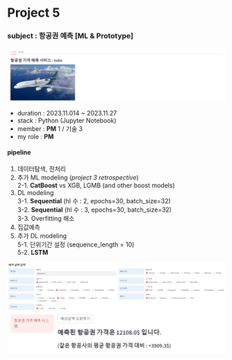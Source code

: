 # Project 5

### subject : 항공권 예측 [ML & Prototype]

<img src='https://github.com/Choe-minsung/project-study/blob/ca5d45d60d0142fd2e22bdcbc7b869d503cbe826/P5/src/main.png' width='1100'/>

- duration : 2023.11.014 ~ 2023.11.27
- stack : Python (Jupyter Notebook)
- member : **PM** 1 / 기술 3
- my role : **PM**

#### pipeline
1. 데이터탐색, 전처리
2. 추가 ML modeling (*project 3 retrospective*)  
   2-1. **CatBoost** vs XGB, LGMB (and other boost models)  
3. DL modeling   
   3-1. **Sequential** (hl 수 : 2, epochs=30, batch_size=32)  
   3-2. **Sequential** (hl 수 : 3, epochs=30, batch_size=32)  
   3-3. Overfitting 해소  
4. 집값예측  
5. 추가 DL modeling  
   5-1. 단위기간 설정 (sequence_length = 10)  
   5-2. **LSTM**  


<img src='https://github.com/Choe-minsung/project-study/blob/3bfaedf59db71a6db35e82558886efe8af1f5273/P5/src/feature_map.png' width='700'/>


<img src='https://github.com/Choe-minsung/project-study/blob/12f5aec14b1ae39b00ea4f1270eab140566ccb07/P5/src/pred_airfare.png' width='700'/>

